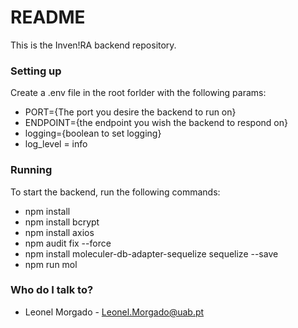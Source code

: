 # README #

This is the Inven!RA backend repository. 

### Setting up ###

Create a .env file in the root forlder with the following params:
* PORT={The port you desire the backend to run on}
* ENDPOINT={the endpoint you wish the backend to respond on}
* logging={boolean to set logging}
* log_level = info

### Running ###

To start the backend, run the following commands:
* npm install
* npm install bcrypt
* npm install axios
* npm audit fix --force
* npm install moleculer-db-adapter-sequelize sequelize --save
* npm run mol

### Who do I talk to? ###

* Leonel Morgado - Leonel.Morgado@uab.pt
